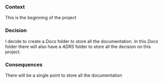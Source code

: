 ### Context

This is the beginning of the project 

### Decision

I decide to create a _Docs_ folder to store all the documentation. 
In this _Docs_ folder there will also have a _ADRS_ folder to store all the decision on this project. 

### Consequences 

There will be a single point to store all the documentation 
